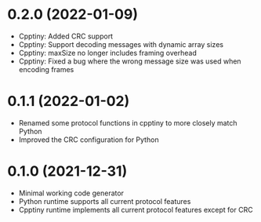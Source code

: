 # 0.2.0 (2022-01-09)
 - Cpptiny: Added CRC support
 - Cpptiny: Support decoding messages with dynamic array sizes
 - Cpptiny: maxSize no longer includes framing overhead
 - Cpptiny: Fixed a bug where the wrong message size was used when encoding frames

# 0.1.1 (2022-01-02)
 - Renamed some protocol functions in cpptiny to more closely match Python
 - Improved the CRC configuration for Python

# 0.1.0 (2021-12-31)
 - Minimal working code generator
 - Python runtime supports all current protocol features
 - Cpptiny runtime implements all current protocol features except for CRC
